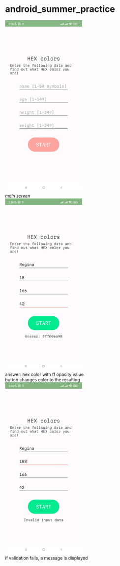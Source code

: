 # android_summer_practice
<img src="images/img.png" width="250"></img>  
*main screen*  
<img src="images/img_1.png" width="250"></img>  
answer: hex color with ff opacity value  
button changes color to the resulting  
<img src="images/img_2.png" width="250"></img>   
if validation fails, a message is displayed  